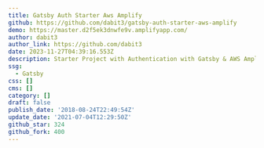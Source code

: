 ```yaml
---
title: Gatsby Auth Starter Aws Amplify
github: https://github.com/dabit3/gatsby-auth-starter-aws-amplify
demo: https://master.d2f5ek3dnwfe9v.amplifyapp.com/
author: dabit3
author_link: https://github.com/dabit3
date: 2023-11-27T04:39:16.553Z
description: Starter Project with Authentication with Gatsby & AWS Amplify
ssg:
  - Gatsby
css: []
cms: []
category: []
draft: false
publish_date: '2018-08-24T22:49:54Z'
update_date: '2021-07-04T12:29:50Z'
github_star: 324
github_fork: 400
---
```

